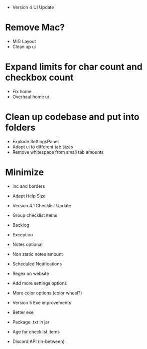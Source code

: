 - Version 4 UI Update
# Remove Mac?
- MiG Layout
- Clean up ui
# Expand limits for char count and checkbox count
- Fix home
- Overhaul home ui
# Clean up codebase and put into folders
- Explode SettingsPanel
- Adapt ui to different tab sizes
- Remove whitespace from small tab amounts
# Minimize
- inc and borders
- Adapt Help Size

- Version 4.1 Checklist Update
- Group checklist items
- Backlog
- Exception
- Notes optional
- Non static notes amount
- Scheduled Notifications
- Regex on website
- Add more settings options
- More color options (color wheel?)

- Version 5 Exe improvements
- Better exe
- Package .txt in jar
- Age for checklist items
- Discord API (in-between)